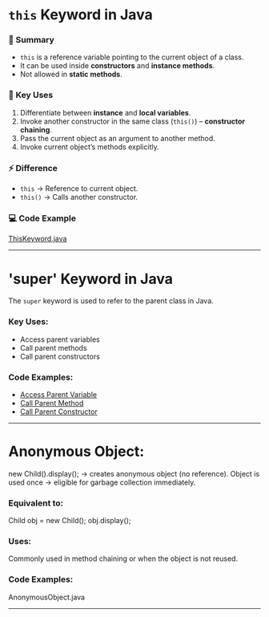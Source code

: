 # `this` Keyword in Java  

### 📖 Summary  
- `this` is a reference variable pointing to the current object of a class.  
- It can be used inside **constructors** and **instance methods**.  
- Not allowed in **static methods**.  

### 🔑 Key Uses
1. Differentiate between **instance** and **local variables**.  
2. Invoke another constructor in the same class (`this()`) – **constructor chaining**.  
3. Pass the current object as an argument to another method.  
4. Invoke current object’s methods explicitly.  

### ⚡ Difference
- `this` → Reference to current object.  
- `this()` → Calls another constructor.  

### 💻 Code Example
[ThisKeyword.java](ThisKeyword.java)

---
# 'super' Keyword in Java

The `super` keyword is used to refer to the parent class in Java.

### Key Uses:
- Access parent variables
- Call parent methods
- Call parent constructors

### Code Examples:
- [Access Parent Variable](SuperVariable.java)
- [Call Parent Method](SuperMethod.java)
- [Call Parent Constructor](SuperConstructor.java)
  
---
# Anonymous Object:
new Child().display(); → creates anonymous object (no reference).
Object is used once → eligible for garbage collection immediately.

### Equivalent to:
Child obj = new Child();
obj.display();

### Uses:
Commonly used in method chaining or when the object is not reused.

### Code Examples:
AnonymousObject.java

---
